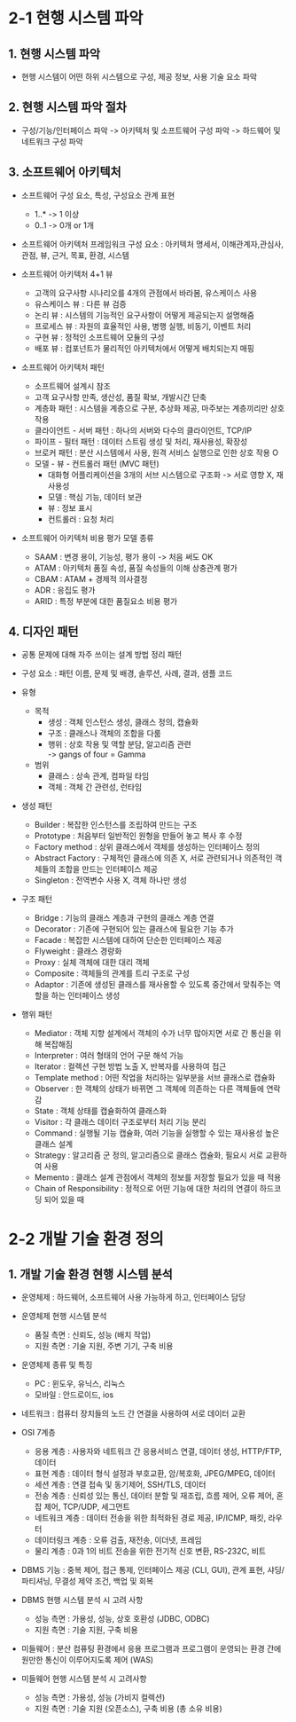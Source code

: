# 2-1 현행 시스템 파악

## 1. 현행 시스템 파악
- 현행 시스템이 어떤 하위 시스템으로 구성, 제공 정보, 사용 기술 요소 파악

## 2. 현행 시스템 파악 절차
- 구성/기능/인터페이스 파악 -> 아키텍처 및 소프트웨어 구성 파악 -> 하드웨어 및 네트워크 구성 파악

## 3. 소프트웨어 아키텍처
- 소프트웨어 구성 요소, 특성, 구성요소 관계 표현
    - 1..* -> 1 이상
    - 0..1 -> 0개 or 1개   

- 소프트웨어 아키텍처 프레임워크 구성 요소 : 아키텍처 명세서, 이해관계자,관심사, 관점, 뷰, 근거, 목표, 환경, 시스템   

- 소프트웨어 아키텍처 4+1 뷰   
    - 고객의 요구사항 시나리오를 4개의 관점에서 바라봄, 유스케이스 사용
    - 유스케이스 뷰 : 다른 뷰 검증
    - 논리 뷰 : 시스템의 기능적인 요구사항이 어떻게 제공되는지 설명해줌
    - 프로세스 뷰 : 자원의 효율적인 사용, 병행 실행, 비동기, 이벤트 처리
    - 구현 뷰 : 정적인 소프트웨어 모듈의 구성
    - 배포 뷰 : 컴포넌트가 물리적인 아키텍처에서 어떻게 배치되는지 매핑   

- 소프트웨어 아키텍처 패턴
    - 소프트웨어 설계시 참조
    - 고객 요구사항 만족, 생산성, 품질 확보, 개발시간 단축
    - 계층화 패턴 : 시스템을 계층으로 구분, 추상화 제공, 마주보는 계층끼리만 상호 작용
    - 클라이언트 - 서버 패턴 : 하나의 서버와 다수의 클라이언트, TCP/IP
    - 파이프 - 필터 패턴 : 데이터 스트림 생성 및 처리, 재사용성, 확장성
    - 브로커 패턴 : 분산 시스템에서 사용, 원격 서비스 실행으로 인한 상호 작용 O
    - 모델 - 뷰 - 컨트롤러 패턴 (MVC 패턴) 
        - 대화형 어플리케이션을 3개의 서브 시스템으로 구조화 -> 서로 영향 X, 재사용성
        - 모델 : 핵심 기능, 데이터 보관
        - 뷰 : 정보 표시
        - 컨트롤러 : 요청 처리   

- 소프트웨어 아키텍처 비용 평가 모델 종류
    - SAAM : 변경 용이, 기능성, 평가 용이 -> 처음 써도 OK
    - ATAM : 아키텍처 품질 속성, 품질 속성들의 이해 상충관계 평가
    - CBAM : ATAM + 경제적 의사결정
    - ADR :  응집도 평가
    - ARID : 특정 부분에 대한 품질요소 비용 평가   

## 4. 디자인 패턴
- 공통 문제에 대해 자주 쓰이는 설계 방법 정리 패턴
- 구성 요소 : 패턴 이름, 문제 및 배경, 솔루션, 사례, 결과, 샘플 코드
- 유형 
    - 목적 
        - 생성 : 객체 인스턴스 생성, 클래스 정의, 캡슐화
        - 구조 : 클래스나 객체의 조합을 다룸
        - 행위 : 상호 작용 및 역할 분담, 알고리즘 관련   
    -> gangs of four = Gamma
    - 범위 
        - 클래스 : 상속 관계, 컴파일 타임
        - 객체 : 객체 간 관련성, 런타임   

- 생성 패턴
    - Builder : 복잡한 인스턴스를 조립하여 만드는 구조
    - Prototype : 처음부터 일반적인 원형을 만들어 놓고 복사 후 수정
    - Factory method : 상위 클래스에서 객체를 생성하는 인터페이스 정의
    - Abstract Factory : 구체적인 클래스에 의존 X, 서로 관련되거나 의존적인 객체들의 조합을 만드는 인터페이스 제공
    - Singleton : 전역변수 사용 X, 객체 하나만 생성   

- 구조 패턴 
    - Bridge : 기능의 클래스 계층과 구현의 클래스 계층 연결
    - Decorator : 기존에 구현되어 있는 클래스에 필요한 기능 추가
    - Facade : 복잡한 시스템에 대하여 단순한 인터페이스 제공
    - Flyweight : 클래스 경량화
    - Proxy : 실체 객체에 대한 대리 객체
    - Composite : 객체들의 관계를 트리 구조로 구성
    - Adaptor : 기존에 생성된 클래스를 재사용할 수 있도록 중간에서 맞춰주는 역할을 하는 인터페이스 생성   

- 행위 패턴 
    - Mediator : 객체 지향 설계에서 객체의 수가 너무 많아지면 서로 간 통신을 위해 복잡해짐
    - Interpreter : 여러 형태의 언어 구문 해석 가능
    - Iterator : 컬렉션 구현 방법 노출 X, 반복자를 사용하여 접근
    - Template method : 어떤 작업을 처리하는 일부분을 서브 클래스로 캡슐화
    - Observer : 한 객체의 상태가 바뀌면 그 객체에 의존하는 다른 객체들에 연락감
    - State : 객체 상태를 캡슐화하여 클래스화
    - Visitor : 각 클래스 데이터 구조로부터 처리 기능 분리
    - Command : 실행될 기능 캡슐화, 여러 기능을 실행할 수 있는 재사용성 높은 클래스 설계
    - Strategy : 알고리즘 군 정의, 알고리즘으로 클래스 캡슐화, 필요시 서로 교환하여 사용
    - Memento : 클래스 설계 관점에서 객체의 정보를 저장할 필요가 있을 때 적용
    - Chain of Responsibility : 정적으로 어떤 기능에 대한 처리의 연결이 하드코딩 되어 있을 때

# 2-2 개발 기술 환경 정의

## 1. 개발 기술 환경 현행 시스템 분석
- 운영체제 : 하드웨어, 소프트웨어 사용 가능하게 하고, 인터페이스 담당
- 운영체제 현행 시스템 분석
    - 품질 측면 : 신뢰도, 성능 (배치 작업)
    - 지원 측면 : 기술 지원, 주변 기기, 구축 비용

- 운영체제 종류 및 특징
    - PC : 윈도우, 유닉스, 리눅스
    - 모바일 : 안드로이드, ios

- 네트워크 : 컴퓨터 장치들의 노드 간 연결을 사용하여 서로 데이터 교환

- OSI 7계층
    - 응용 계층 : 사용자와 네트워크 간 응용서비스 연결, 데이터 생성, HTTP/FTP, 데이터
    - 표현 계층 : 데이터 형식 설정과 부호교환, 암/복호화, JPEG/MPEG, 데이터
    - 세션 계층 : 연결 접속 및 동기제어, SSH/TLS, 데이터
    - 전송 계층 : 신뢰성 있는 통신, 데이터 분할 및 재조립, 흐름 제어, 오류 제어, 혼잡 제어, TCP/UDP, 세그먼트
    - 네트워크 계층 : 데이터 전송을 위한 최적화된 경로 제공, IP/ICMP, 패킷, 라우터
    - 데이터링크 계층 : 오류 검출, 재전송, 이더넷, 프레임
    - 물리 계층 : 0과 1의 비트 전송을 위한 전기적 신호 변환, RS-232C, 비트

- DBMS 기능 : 중복 제어, 접근 통제, 인터페이스 제공 (CLI, GUI), 관계 표현, 샤딩/파티셔닝, 무결성 제약 조건, 백업 및 회복

- DBMS 현행 시스템 분석 시 고려 사항
    - 성능 측면 : 가용성, 성능, 상호 호환성 (JDBC, ODBC)
    - 지원 측면 : 기술 지원, 구축 비용

- 미들웨어 : 분산 컴퓨팅 환경에서 응용 프로그램과 프로그램이 운영되는 환경 간에 원만한 통신이 이루어지도록 제어 (WAS)

- 미들웨어 현행 시스템 분석 시 고려사항
    - 성능 측면 : 가용성, 성능 (가비지 컬렉션)
    - 지원 측면 : 기술 지원 (오픈소스), 구축 비용 (총 소유 비용)